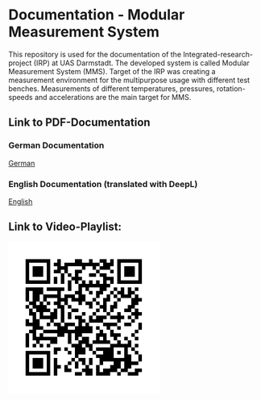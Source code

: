 # Documentation - Modular Measurement System
This repository is used for the documentation of the Integrated-research-project (IRP) at UAS Darmstadt. The developed system is called Modular Measurement System (MMS).
Target of the IRP was creating a measurement environment for the multipurpose usage with different test benches.  Measurements of different temperatures, pressures, 
rotation-speeds and accelerations are the main target for MMS. 

## Link to PDF-Documentation
### German Documentation
[German](/documentation/IRP_Documentation_Steffen-Raab_DE)

### English Documentation (translated with DeepL)
[English](/documentation/IRP_Documentation_Steffen-Raab_EN)

## Link to Video-Playlist:
![Verlinkung zur YT Playlist](/images/YouTube_Playlist.png)
